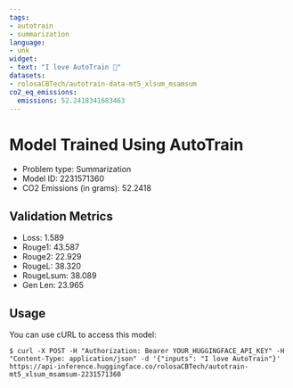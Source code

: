 ```yaml
---
tags:
- autotrain
- summarization
language:
- unk
widget:
- text: "I love AutoTrain 🤗"
datasets:
- rolosaCBTech/autotrain-data-mt5_xlsum_msamsum
co2_eq_emissions:
  emissions: 52.2418341683463
---
```


# Model Trained Using AutoTrain

- Problem type: Summarization
- Model ID: 2231571360
- CO2 Emissions (in grams): 52.2418

## Validation Metrics

- Loss: 1.589
- Rouge1: 43.587
- Rouge2: 22.929
- RougeL: 38.320
- RougeLsum: 38.089
- Gen Len: 23.965

## Usage

You can use cURL to access this model:

```
$ curl -X POST -H "Authorization: Bearer YOUR_HUGGINGFACE_API_KEY" -H "Content-Type: application/json" -d '{"inputs": "I love AutoTrain"}' https://api-inference.huggingface.co/rolosaCBTech/autotrain-mt5_xlsum_msamsum-2231571360
```